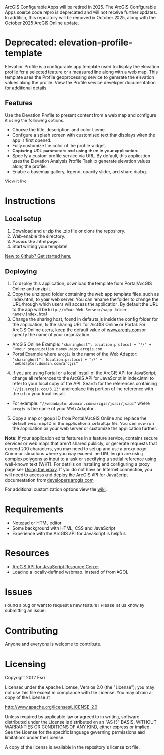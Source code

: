 
ArcGIS Configurable Apps will be retired in 2025. The ArcGIS Configurable Apps source code repro is deprecated and will not receive further updates. In addition, this repository will be removed in October 2025, along with the October 2025 ArcGIS Online update.

# Deprecated: elevation-profile-template

Elevation Profile is a configurable app template used to display the elevation profile for a selected feature or a measured line along with a web map. This template uses the Profile geoprocessing service to generate the elevation values along the profile. View the Profile service developer documentation for additional details.

## Features
Use the Elevation Profile to present content from a web map and configure it using the following options. 

*	Choose the title, description, and color theme.
*	Configure a splash screen with customized text that displays when the app is first opened.
*	Fully customize the color of the profile widget.
*	Capturing URL parameters and using them in your application.
*	Specify a custom profile service via URL. By default, this application uses the Elevation Analysis Profile Task to generate elevation values along the profile.
*	Enable a basemap gallery, legend, opacity slider, and share dialog.

[View it live](https://www.arcgis.com/apps/Profile/index.html)



# Instructions

## Local setup

1. Download and unzip the .zip file or clone the repository.
2. Web-enable the directory.
3. Access the .html page.
4. Start writing your template!

[New to Github? Get started here.](https://github.com/)

## Deploying

1. To deploy this application, download the template from Portal/ArcGIS Online and unzip it.
2. Copy the unzipped folder containing the web app template files, such as index.html, to your web server. You can rename the folder to change the URL through which users will access the application. By default the URL to the app will be `http://<Your Web Server>/<app folder name>/index.html`
3. Change the sharing host, found in defaults.js inside the config folder for the application, to the sharing URL for ArcGIS Online or Portal. For ArcGIS Online users, keep the default value of www.arcgis.com or specify the name of your organization.
  - ArcGIS Online Example:  `"sharinghost": location.protocol + "//" + “<your organization name>.maps.arcgis.com`
  - Portal Example where `arcgis` is the name of the Web Adaptor: `"sharinghost": location.protocol + "//" + "webadaptor.domain.com/arcgis"`
4. If you are using Portal or a local install of the ArcGIS API for JavaScript, change all references to the ArcGIS API for JavaScript in index.html to refer to your local copy of the API. Search for the references containing `"//js.arcgis.com/3.13"` and replace this portion of the reference with the url to your local install.
  - For example: `"//webadaptor.domain.com/arcgis/jsapi/jsapi"` where `arcgis` is the name of your Web Adaptor.
5. Copy a map or group ID from Portal/ArcGIS Online and replace the default web map ID in the application’s default.js file. You can now run the application on your web server or customize the application further.

**Note:** If your application edits features in a feature service, contains secure services or web maps that aren't shared publicly, or generate requests that exceed 200 characters, you may need to set up and use a proxy page. Common situations where you may exceed the URL length are using complex polygons as input to a task or specifying a spatial reference using well-known text (WKT). For details on installing and configuring a proxy page see [Using the proxy](https://developers.arcgis.com/javascript/jshelp/ags_proxy.html). If you do not have an Internet connection, you will need to access and deploy the ArcGIS API for JavaScript documentation from [developers.arcgis.com](https://developers.arcgis.com/).

For additional customization options view the [wiki](https://github.com/Esri/Viewer/wiki/Viewer-Template-Wiki).

# Requirements

- Notepad or HTML editor
- Some background with HTML, CSS and JavaScript
- Experience with the ArcGIS API for JavaScript is helpful.

# Resources

- [ArcGIS API for JavaScript Resource Center](http://help.arcgis.com/en/webapi/javascript/arcgis/index.html)
- [Loading a locally-defined webmap, instead of from AGOL](https://github.com/Esri/Viewer/wiki/local-definition)

# Issues
Found a bug or want to request a new feature? Please let us know by submitting an issue.

# Contributing
Anyone and everyone is welcome to contribute.

# Licensing

Copyright 2012 Esri

Licensed under the Apache License, Version 2.0 (the "License"); you may not use this file except in compliance with the License. You may obtain a copy of the License at

http://www.apache.org/licenses/LICENSE-2.0

Unless required by applicable law or agreed to in writing, software distributed under the License is distributed on an "AS IS" BASIS, WITHOUT WARRANTIES OR CONDITIONS OF ANY KIND, either express or implied. See the License for the specific language governing permissions and limitations under the License.

A copy of the license is available in the repository's license.txt file.

